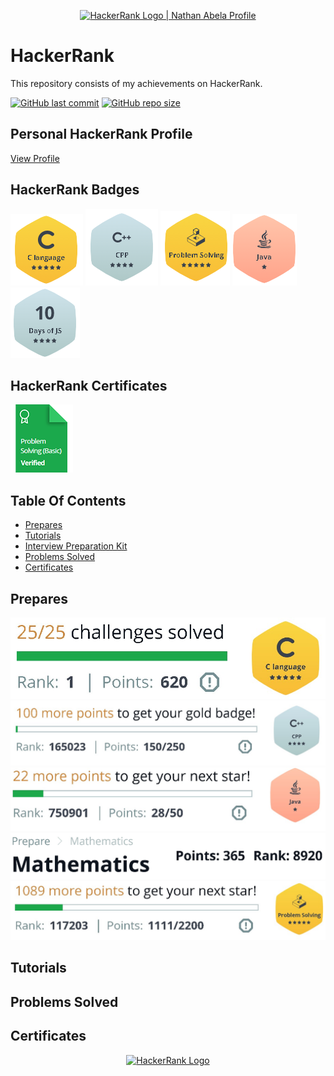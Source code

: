 <p align="center">
    <a href="https://www.hackerrank.com/yaduttampareek95">
        <img alt="HackerRank Logo | Nathan Abela Profile" src="https://hrcdn.net/fcore/assets/brand/typemark_60x200-7435b42d20.svg" >
    </a>
</p>

# HackerRank

This repository consists of my achievements on HackerRank.

[![GitHub last commit](https://img.shields.io/github/last-commit/Yaduttam95/Hackerrank)](https://github.com/Yaduttam95/Hackerrank/commits/master)
[![GitHub repo size](https://img.shields.io/github/repo-size/Yaduttam95/Hackerrank)](https://github.com/Yaduttam95/Hackerrank/archive/master.zip)

## Personal HackerRank Profile

[View Profile](https://www.hackerrank.com/Yaduttam95)

## HackerRank Badges
![C](/Badges/C.png)
![C++](/Badges/C++.png)
![Problem Solving](/Badges/Problem_Solving.png)
![Java](/Badges/Java.png)
![10 Days Of JS](/Badges/10_Days_of_JS.png)



## HackerRank Certificates
![Problem Solving(Basics)](/Badges/problem_solving_basic_skill.png)




## Table Of Contents

* [Prepares](#prepares)
* [Tutorials](#tutorials)
* [Interview Preparation Kit](#interview)
* [Problems Solved](#problems-solved)
* [Certificates](#certificates)

## Prepares
![C](/Prepares_and_Interview_prepration_kit/C.jpg)
![C++](/Prepares_and_Interview_prepration_kit/C++.jpg)
![C](/Prepares_and_Interview_prepration_kit/Java.jpg)
![C](/Prepares_and_Interview_prepration_kit/Mathematics.jpg)
![C](/Prepares_and_Interview_prepration_kit/Problem_Solving.jpg)

## Tutorials
## Problems Solved
## Certificates

<p align="center">
    <a href="https://www.hackerrank.com/Yaduttam95">
        <img alt="HackerRank Logo" src="https://hrcdn.net/fcore/assets/brand/h_mark_sm-966d2b45e3.svg">
    </a>
</p>


